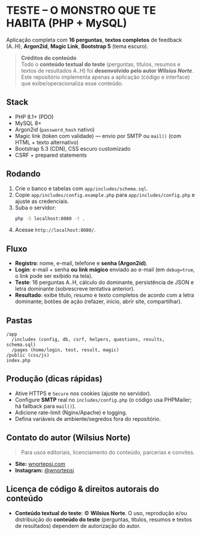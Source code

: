 # TESTE – O MONSTRO QUE TE HABITA (PHP + MySQL)

Aplicação completa com **16 perguntas**, **textos completos** de feedback (A..H), **Argon2id**, **Magic Link**, **Bootstrap 5** (tema escuro).

> **Créditos do conteúdo**  
> Todo o **conteúdo textual do teste** (perguntas, títulos, resumos e textos de resultados A..H) foi **desenvolvido pelo autor _Wilsius Norte_**.  
> Este repositório implementa apenas a aplicação (código e interface) que exibe/operacionaliza esse conteúdo.

## Stack
- PHP 8.1+ (PDO)
- MySQL 8+
- Argon2id (`password_hash` nativo)
- Magic link (token com validade) — envio por SMTP ou `mail()` (com HTML + texto alternativo)
- Bootstrap 5.3 (CDN), CSS escuro customizado
- CSRF + prepared statements

## Rodando
1. Crie o banco e tabelas com `app/includes/schema.sql`.
2. Copie `app/includes/config.example.php` para `app/includes/config.php` e ajuste as credenciais.
3. Suba o servidor:
   ```bash
   php -S localhost:8080 -t .
   ```
4. Acesse `http://localhost:8080/`.

## Fluxo
- **Registro**: nome, e-mail, telefone e **senha (Argon2id)**.
- **Login**: e-mail + senha **ou** **link mágico** enviado ao e-mail (em `debug=true`, o link pode ser exibido na tela).
- **Teste**: 16 perguntas A..H, cálculo do dominante, persistência de JSON e letra dominante (sobrescreve tentativa anterior).
- **Resultado**: exibe título, resumo e texto completos de acordo com a letra dominante; botões de ação (refazer, início, abrir site, compartilhar).

## Pastas
```
/app
  /includes (config, db, csrf, helpers, questions, results, schema.sql)
  /pages (home/login, test, result, magic)
/public (css/js)
index.php
```

## Produção (dicas rápidas)
- Ative HTTPS e `Secure` nos cookies (ajuste no servidor).
- Configure **SMTP** real no `includes/config.php` (o código usa PHPMailer; há fallback para `mail()`).
- Adicione rate-limit (Nginx/Apache) e logging.
- Defina variáveis de ambiente/segredos fora do repositório.

## Contato do autor (Wilsius Norte)
> Para usos editoriais, licenciamento do conteúdo, parcerias e convites.

- **Site:** [wnortepsi.com](https://wnortepsi.com) <!-- substitua pela URL correta -->
- **Instagram:** [@wnortepsi](https://www.instagram.com/wnortepsi/) <!-- substitua -->

## Licença de código & direitos autorais do conteúdo
- **Conteúdo textual do teste**: © **Wilsius Norte**. O uso, reprodução e/ou distribuição do **conteúdo do teste** (perguntas, títulos, resumos e textos de resultados) dependem de autorização do autor.
